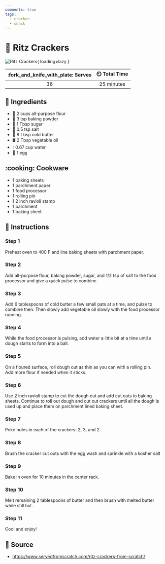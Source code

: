 ```yaml
---
comments: true
tags:
  - cracker
  - snack
---
```

# :cookie: Ritz Crackers

![Ritz Crackers](../assets/images/ritz-crackers.jpg){ loading=lazy }

| :fork_and_knife_with_plate: Serves | :timer_clock: Total Time |
|:----------------------------------:|:-----------------------: |
| 36 | 25 minutes |

## :salt: Ingredients

- :ear_of_rice: 2 cups all-purpose flour
- :dash: 3 tsp baking powder
- :candy: 1 Tbsp sugar
- :salt: 0.5 tsp salt
- :butter: 8 Tbsp cold butter
- :oil_drum: 2 Tbsp vegetable oil
- :droplet: 0.67 cup water
- :egg: 1 egg

## :cooking: Cookware

- 1 baking sheets
- 1 parchment paper
- 1 food processor
- 1 rolling pin
- 1 2 inch ravioli stamp
- 1 parchment
- 1 baking sheet

## :pencil: Instructions

### Step 1

Preheat oven to 400 F and line baking sheets with parchment paper.

### Step 2

Add all-purpose flour, baking powder, sugar, and 1/2 tsp of salt to the food processor and give a quick pulse to
combine.

### Step 3

Add 6 tablespoons of cold butter a few small pats at a time, and pulse to combine then. Then slowly add vegetable oil
slowly with the food processor running.

### Step 4

While the food processor is pulsing, add water a little bit at a time until a dough starts to form into a ball.

### Step 5

On a floured surface, roll dough out as thin as you can with a rolling pin. Add more flour if needed when it sticks.

### Step 6

Use 2 inch ravioli stamp to cut the dough out and add cut outs to baking sheets. Continue to roll out dough and cut out
crackers until all the dough is used up and place them on parchment lined baking sheet.

### Step 7

Poke holes in each of the crackers: 2, 3, and 2.

### Step 8

Brush the cracker cut outs with the egg wash and sprinkle with a kosher salt

### Step 9

Bake in oven for 10 minutes in the center rack.

### Step 10

Melt remaining 2 tablespoons of butter and then brush with melted butter while still hot.

### Step 11

Cool and enjoy!

## :link: Source

- <https://www.servedfromscratch.com/ritz-crackers-from-scratch/>
